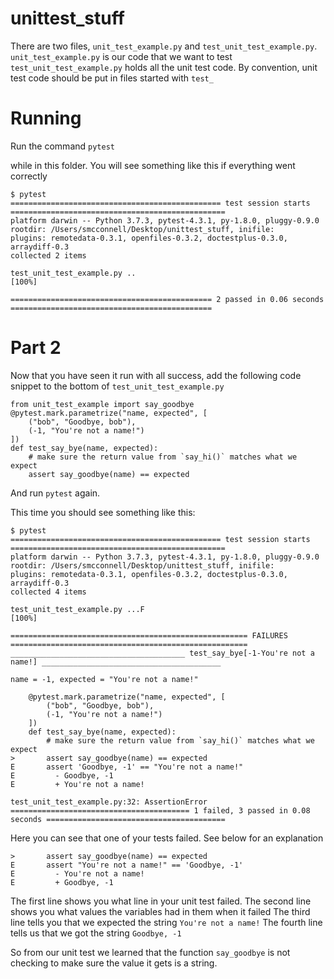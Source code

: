 # unittest_stuff

There are two files, `unit_test_example.py` and `test_unit_test_example.py`.
`unit_test_example.py` is our code that we want to test
`test_unit_test_example.py` holds all the unit test code. By convention, unit test code should be put in files started with `test_`

# Running
Run the command
`pytest`

while in this folder. You will see something like this if everything went correctly
```
$ pytest
=============================================== test session starts ================================================
platform darwin -- Python 3.7.3, pytest-4.3.1, py-1.8.0, pluggy-0.9.0
rootdir: /Users/smcconnell/Desktop/unittest_stuff, inifile:
plugins: remotedata-0.3.1, openfiles-0.3.2, doctestplus-0.3.0, arraydiff-0.3
collected 2 items                                                                                                  

test_unit_test_example.py ..                                                                                 [100%]

============================================= 2 passed in 0.06 seconds =============================================
```

# Part 2
Now that you have seen it run with all success, add the following code snippet to the bottom of `test_unit_test_example.py`

```
from unit_test_example import say_goodbye
@pytest.mark.parametrize("name, expected", [
    ("bob", "Goodbye, bob"),
    (-1, "You're not a name!")
])
def test_say_bye(name, expected):
    # make sure the return value from `say_hi()` matches what we expect
    assert say_goodbye(name) == expected
```

And run `pytest` again.

This time you should see something like this:
```
$ pytest
=============================================== test session starts ================================================
platform darwin -- Python 3.7.3, pytest-4.3.1, py-1.8.0, pluggy-0.9.0
rootdir: /Users/smcconnell/Desktop/unittest_stuff, inifile:
plugins: remotedata-0.3.1, openfiles-0.3.2, doctestplus-0.3.0, arraydiff-0.3
collected 4 items                                                                                                  

test_unit_test_example.py ...F                                                                               [100%]

===================================================== FAILURES =====================================================
_______________________________________ test_say_bye[-1-You're not a name!] ________________________________________

name = -1, expected = "You're not a name!"

    @pytest.mark.parametrize("name, expected", [
        ("bob", "Goodbye, bob"),
        (-1, "You're not a name!")
    ])
    def test_say_bye(name, expected):
        # make sure the return value from `say_hi()` matches what we expect
>       assert say_goodbye(name) == expected
E       assert 'Goodbye, -1' == "You're not a name!"
E         - Goodbye, -1
E         + You're not a name!

test_unit_test_example.py:32: AssertionError
======================================== 1 failed, 3 passed in 0.08 seconds ========================================

```

Here you can see that one of your tests failed.
See below for an explanation
```
>       assert say_goodbye(name) == expected
E       assert "You're not a name!" == 'Goodbye, -1'
E         - You're not a name!
E         + Goodbye, -1
```
The first line shows you what line in your unit test failed.
The second line shows you what values the variables had in them when it failed
The third line tells you that we expected the string `You're not a name!`
The fourth line tells us that we got the string `Goodbye, -1`

So from our unit test we learned that the function `say_goodbye` is not checking to make sure the value it gets is a string.

